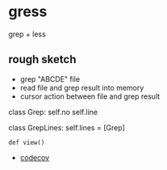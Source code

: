 # gress

grep + less

## rough sketch

* grep "ABCDE" file
* read file and grep result into memory
* cursor action between file and grep result

class Grep:
	self.no
	self.line

class GrepLines:
	self.lines = [Grep]

	def view()


* [codecov](https://codecov.io/gh/tgib23/gress)

